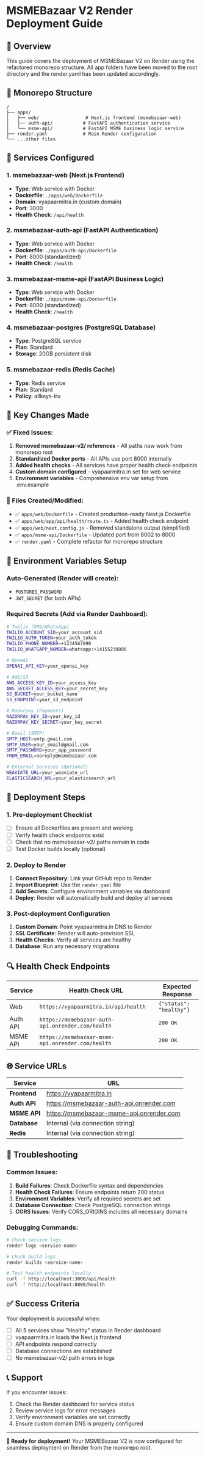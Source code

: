 # MSMEBazaar V2 Render Deployment Guide

## 🎯 Overview
This guide covers the deployment of MSMEBazaar V2 on Render using the refactored monorepo structure. All app folders have been moved to the root directory and the render.yaml has been updated accordingly.

## 📁 Monorepo Structure
```
/
├── apps/
│   ├── web/                 # Next.js frontend (msmebazaar-web)
│   ├── auth-api/           # FastAPI authentication service
│   └── msme-api/           # FastAPI MSME business logic service
├── render.yaml             # Main Render configuration
└── ...other files
```

## 🚀 Services Configured

### 1. **msmebazaar-web** (Next.js Frontend)
- **Type**: Web service with Docker
- **Dockerfile**: `./apps/web/Dockerfile`
- **Domain**: vyapaarmitra.in (custom domain)
- **Port**: 3000
- **Health Check**: `/api/health`

### 2. **msmebazaar-auth-api** (FastAPI Authentication)
- **Type**: Web service with Docker
- **Dockerfile**: `./apps/auth-api/Dockerfile`
- **Port**: 8000 (standardized)
- **Health Check**: `/health`

### 3. **msmebazaar-msme-api** (FastAPI Business Logic)
- **Type**: Web service with Docker
- **Dockerfile**: `./apps/msme-api/Dockerfile`
- **Port**: 8000 (standardized)
- **Health Check**: `/health`

### 4. **msmebazaar-postgres** (PostgreSQL Database)
- **Type**: PostgreSQL service
- **Plan**: Standard
- **Storage**: 20GB persistent disk

### 5. **msmebazaar-redis** (Redis Cache)
- **Type**: Redis service
- **Plan**: Standard
- **Policy**: allkeys-lru

## 🔧 Key Changes Made

### ✅ Fixed Issues:
1. **Removed msmebazaar-v2/ references** - All paths now work from monorepo root
2. **Standardized Docker ports** - All APIs use port 8000 internally
3. **Added health checks** - All services have proper health check endpoints
4. **Custom domain configured** - vyapaarmitra.in set for web service
5. **Environment variables** - Comprehensive env var setup from .env.example

### 📝 Files Created/Modified:
- ✅ `apps/web/Dockerfile` - Created production-ready Next.js Dockerfile
- ✅ `apps/web/app/api/health/route.ts` - Added health check endpoint
- ✅ `apps/web/next.config.js` - Removed standalone output (simplified)
- ✅ `apps/msme-api/Dockerfile` - Updated port from 8002 to 8000
- ✅ `render.yaml` - Complete refactor for monorepo structure

## 🔐 Environment Variables Setup

### Auto-Generated (Render will create):
- `POSTGRES_PASSWORD`
- `JWT_SECRET` (for both APIs)

### Required Secrets (Add via Render Dashboard):
```bash
# Twilio (SMS/WhatsApp)
TWILIO_ACCOUNT_SID=your_account_sid
TWILIO_AUTH_TOKEN=your_auth_token
TWILIO_PHONE_NUMBER=+1234567890
TWILIO_WHATSAPP_NUMBER=whatsapp:+14155238886

# OpenAI
OPENAI_API_KEY=your_openai_key

# AWS/S3
AWS_ACCESS_KEY_ID=your_access_key
AWS_SECRET_ACCESS_KEY=your_secret_key
S3_BUCKET=your_bucket_name
S3_ENDPOINT=your_s3_endpoint

# Razorpay (Payments)
RAZORPAY_KEY_ID=your_key_id
RAZORPAY_KEY_SECRET=your_key_secret

# Email (SMTP)
SMTP_HOST=smtp.gmail.com
SMTP_USER=your_email@gmail.com
SMTP_PASSWORD=your_app_password
FROM_EMAIL=noreply@msmebazaar.com

# External Services (Optional)
WEAVIATE_URL=your_weaviate_url
ELASTICSEARCH_URL=your_elasticsearch_url
```

## 🚀 Deployment Steps

### 1. Pre-deployment Checklist
- [ ] Ensure all Dockerfiles are present and working
- [ ] Verify health check endpoints exist
- [ ] Check that no msmebazaar-v2/ paths remain in code
- [ ] Test Docker builds locally (optional)

### 2. Deploy to Render
1. **Connect Repository**: Link your GitHub repo to Render
2. **Import Blueprint**: Use the `render.yaml` file
3. **Add Secrets**: Configure environment variables via dashboard
4. **Deploy**: Render will automatically build and deploy all services

### 3. Post-deployment Configuration
1. **Custom Domain**: Point vyapaarmitra.in DNS to Render
2. **SSL Certificate**: Render will auto-provision SSL
3. **Health Checks**: Verify all services are healthy
4. **Database**: Run any necessary migrations

## 🔍 Health Check Endpoints

| Service | Health Check URL | Expected Response |
|---------|-----------------|-------------------|
| Web | `https://vyapaarmitra.in/api/health` | `{"status": "healthy"}` |
| Auth API | `https://msmebazaar-auth-api.onrender.com/health` | `200 OK` |
| MSME API | `https://msmebazaar-msme-api.onrender.com/health` | `200 OK` |

## 🌐 Service URLs

| Service | URL |
|---------|-----|
| **Frontend** | https://vyapaarmitra.in |
| **Auth API** | https://msmebazaar-auth-api.onrender.com |
| **MSME API** | https://msmebazaar-msme-api.onrender.com |
| **Database** | Internal (via connection string) |
| **Redis** | Internal (via connection string) |

## 🐛 Troubleshooting

### Common Issues:
1. **Build Failures**: Check Dockerfile syntax and dependencies
2. **Health Check Failures**: Ensure endpoints return 200 status
3. **Environment Variables**: Verify all required secrets are set
4. **Database Connection**: Check PostgreSQL connection strings
5. **CORS Issues**: Verify CORS_ORIGINS includes all necessary domains

### Debugging Commands:
```bash
# Check service logs
render logs <service-name>

# Check build logs
render builds <service-name>

# Test health endpoints locally
curl -f http://localhost:3000/api/health
curl -f http://localhost:8000/health
```

## ✅ Success Criteria

Your deployment is successful when:
- [ ] All 5 services show "Healthy" status in Render dashboard
- [ ] vyapaarmitra.in loads the Next.js frontend
- [ ] API endpoints respond correctly
- [ ] Database connections are established
- [ ] No msmebazaar-v2/ path errors in logs

## 📞 Support

If you encounter issues:
1. Check the Render dashboard for service status
2. Review service logs for error messages
3. Verify environment variables are set correctly
4. Ensure custom domain DNS is properly configured

---

**🎉 Ready for deployment!** Your MSMEBazaar V2 is now configured for seamless deployment on Render from the monorepo root.